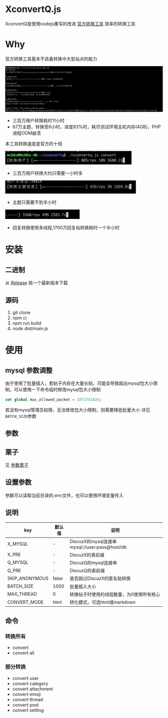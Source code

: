 # XconvertQ.js

XconvertQ是使用nodejs重写的改进 [官方转换工具](https://discuz.com/docs/Discuzto.html) 效率的转换工具 

# Why

官方转换工具基本不具备转换中大型站点的能力

![xconvertq-php](doc/xconvertq-php.jpg)
 - 三百万用户转换耗时11小时
 - 67万主题，转换至6小时，进度83%时，耗尽测试环境主机内存(4GB)，PHP进程OOM崩溃

本工具转换速度是官方的十倍

![xconvertq.js](doc/xconvertq.js.png)
 - 三百万用户转换大约只需要一小时多

![thread](doc/xconvertq.js-thread.png)
 - 主题只需要不到半小时
 
![img.png](doc/xconvertq.js-post.png)
 - 回复转换使用多线程,1700万回复帖转换耗时一个半小时

# 安装
## 二进制
从 [Release](https://github.com/mcbbs-official/xconvertq/releases) 挑一个最新版本下载

## 源码
1. git clone
2. npm ci
3. npm run build
4. node dist/main.js

# 使用

## mysql 参数调整
由于使用了批量插入，若帖子内存在大量长贴，可能会导致超出mysql包大小限制，可以使用一下命令临时修改mysql包大小限制
```sql 
set global max_allowed_packet = 1073741824;
```
若没有mysql管理员权限，无法修改包大小限制，则需要降低批量大小 详见 `BATCH_SIZE`参数

## 参数
## 栗子
见 [参数栗子](./.env.defaults)

## 设置参数
参数可以读取当前目录的.env文件，也可以使用环境变量传入

## 说明
|key|默认值|说明|
|---|---|---|
|X_MYSQL|-|DiscuzX的mysql连接串 mysql://user:pass@host/db
|X_PRE|-|DiscuzX的表前缀
|Q_MYSQL|-|DiscuzQ的mysql连接串
|Q_PRE|-|DiscuzQ的表前缀
|SKIP_ANONYMOUS|false|是否跳过DiscuzX的匿名贴转换
|BATCH_SIZE|1000|批量插入大小
|MAX_THREAD|0|转换帖子时使用的线程数量，为0使用所有核心
|CONVERT_MODE|html|转化模式，可选html或markdown

## 命令
###  转换所有
- convert
- convert all
### 部分转换
- convert user
- convert category
- convert attachment
- convert emoji
- convert thread
- convert post
- convert setting
